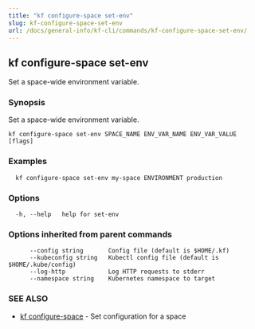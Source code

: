 ```yaml
---
title: "kf configure-space set-env"
slug: kf-configure-space-set-env
url: /docs/general-info/kf-cli/commands/kf-configure-space-set-env/
---
```

## kf configure-space set-env

Set a space-wide environment variable.

### Synopsis

Set a space-wide environment variable.

```
kf configure-space set-env SPACE_NAME ENV_VAR_NAME ENV_VAR_VALUE [flags]
```

### Examples

```
  kf configure-space set-env my-space ENVIRONMENT production
```

### Options

```
  -h, --help   help for set-env
```

### Options inherited from parent commands

```
      --config string       Config file (default is $HOME/.kf)
      --kubeconfig string   Kubectl config file (default is $HOME/.kube/config)
      --log-http            Log HTTP requests to stderr
      --namespace string    Kubernetes namespace to target
```

### SEE ALSO

* [kf configure-space](/docs/general-info/kf-cli/commands/kf-configure-space/)	 - Set configuration for a space

